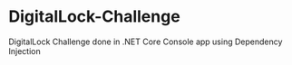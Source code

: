 # DigitalLock-Challenge
DigitalLock Challenge done in .NET Core Console app using Dependency Injection
